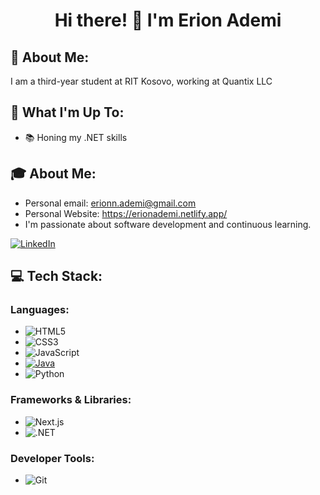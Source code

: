 <div align="center">
  <h1>Hi there! 👋 I'm Erion Ademi</h1>
</div>

## 💫 About Me:
I am a third-year student at RIT Kosovo, working at Quantix LLC

## 🚀 What I'm Up To:
- 📚 Honing my .NET skills

## 🎓 About Me:
- Personal email: erionn.ademi@gmail.com
- Personal Website: https://erionademi.netlify.app/
- I'm passionate about software development and continuous learning.

[![LinkedIn](https://img.shields.io/badge/LinkedIn-Profile-blue?logo=linkedin&style=flat-square&logoColor=white)](https://www.linkedin.com/in/erion-ademi-b730a1230/)

## 💻 Tech Stack:
### Languages:
- ![HTML5](https://img.shields.io/badge/-HTML5-E34F26?logo=html5&logoColor=white&style=flat)
- ![CSS3](https://img.shields.io/badge/-CSS3-1572B6?logo=css3&logoColor=white&style=flat)
- ![JavaScript](https://img.shields.io/badge/-JavaScript-F7DF1E?logo=javascript&logoColor=black&style=flat)
- [![Java](https://img.shields.io/badge/-Java-007396?logo=java&logoColor=white&style=flat)](https://en.wikipedia.org/wiki/Java_(programming_language))
- ![Python](https://img.shields.io/badge/-Python-3776AB?logo=python&logoColor=white&style=flat)

### Frameworks & Libraries:  
- ![Next.js](https://img.shields.io/badge/-Next.js-000000?logo=next.js&logoColor=white&style=flat)  
- ![.NET](https://img.shields.io/badge/-.NET-512BD4?logo=.net&logoColor=white&style=flat)

### Developer Tools:
- ![Git](https://img.shields.io/badge/-Git-F05032?logo=git&logoColor=white&style=flat)
